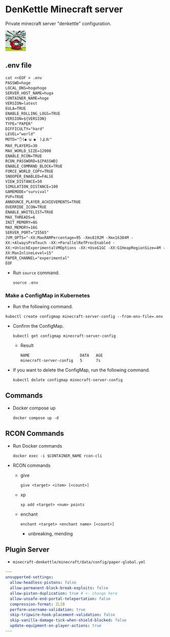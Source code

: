 # DenKettle Minecraft server

Private minecraft server "denkettle" configuration.

![icon](image/server-icon.png)

## .env file

```shell
cat <<EOF > .env
PASSWD=hoge
LOCAL_DNS=hogehoge
SERVER_HOST_NAME=huga
CONTAINER_NAME=hoge
VERSION=latest
EULA=TRUE
ENABLE_ROLLING_LOGS=TRUE
VERSION=${VERSION}
TYPE="PAPER"
DIFFICULTY="hard"
LEVEL="world"
MOTD="✋(◉ ω ◉｀)よお"
MAX_PLAYERS=30
MAX_WORLD_SIZE=12000
ENABLE_RCON=TRUE
RCON_PASSWORD=${PASSWD}
ENABLE_COMMAND_BLOCK=TRUE
FORCE_WORLD_COPY=TRUE
SNOOPER_ENABLED=FALSE
VIEW_DISTANCE=50
SIMULATION_DISTANCE=100
GAMEMODE="survival"
PVP=TRUE
ANNOUNCE_PLAYER_ACHIEVEMENTS=TRUE
OVERRIDE_ICON=TRUE
ENABLE_WHITELIST=TRUE
MAX_THREADS=6
INIT_MEMORY=8G
MAX_MEMORY=16G
SERVER_PORT="25565"
JVM_OPTS="-XX:MaxRAMPercentage=95 -Xms8192M -Xmx16384M -XX:+AlwaysPreTouch -XX:+ParallelRefProcEnabled -XX:+UnlockExperimentalVMOptions -XX:+UseG1GC -XX:G1HeapRegionSize=4M -XX:MaxInlineLevel=15"
PAPER_CHANNEL="experimental"
EOF
```

- Run `source` command.

  ```shell
  source .env
  ```

### Make a ConfigMap in Kubernetes

- Run the following command.

```shell
kubectl create configmap minecraft-server-config --from-env-file=.env
```

- Confirm the ConfigMap.

  ```shell
  kubectl get configmap minecraft-server-config
  ```
  
  - Result
  
    ```shell
    NAME                      DATA   AGE
    minecraft-server-config   5      7s
    ```

- If you want to delete the ConfigMap, run the following command.

  ```shell
  kubectl delete configmap minecraft-server-config
  ```

## Commands

- Docker compose up

  ```shell
  docker compose up -d
  ```

## RCON Commands

- Run Docker commands

  ```shell
  docker exec -i $CONTAINER_NAME rcon-cli
  ```

- RCON commands
  - give

    ```shell
    give <target> <item> [<count>]
    ```
  
  - xp

    ```shell
    xp add <target> <num> points
    ```
  
  - enchant

    ```shell
    enchant <target> <enchant name> [<count>]
    ```

    - unbreaking, mending

## Plugin Server

- `minecraft-denkettle/minecraft/data/config/paper-global.yml`

```yaml
~~~
unsupported-settings:
  allow-headless-pistons: false
  allow-permanent-block-break-exploits: false
  allow-piston-duplication: true # <- change here
  allow-unsafe-end-portal-teleportation: false
  compression-format: ZLIB
  perform-username-validation: true
  skip-tripwire-hook-placement-validation: false
  skip-vanilla-damage-tick-when-shield-blocked: false
  update-equipment-on-player-actions: true
~~~
```
